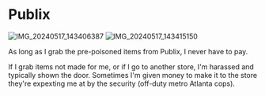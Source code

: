 # Publix
![IMG_20240517_143406387](https://github.com/TAGIsNoGame/TAG/assets/159488374/8269f8b4-7b58-439c-b085-082c7c043a00)
![IMG_20240517_143415150](https://github.com/TAGIsNoGame/TAG/assets/159488374/6cdfa1c7-635d-4d3b-a06f-574946ba8b2d)

As long as I grab the pre-poisoned items from Publix, I never have to pay. 

If I grab items not made for me, or if I go to another store, I'm harassed and typically shown the door. Sometimes I'm given money to make it to the store they're expexting me at by the security (off-duty metro Atlanta cops).
